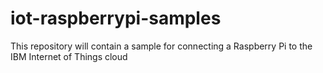 iot-raspberrypi-samples
=======================

This repository will contain a sample for connecting a Raspberry Pi to the IBM Internet of Things cloud
